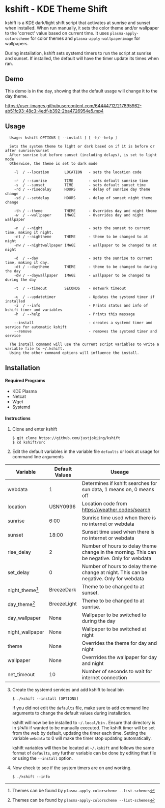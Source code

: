 # kshift - KDE Theme Shift

 kshift is a KDE dark/light shift script that activates at sunrise and sunset when installed. When run manually, it sets the color theme and/or wallpaper to the 'correct' value based on current time. It uses `plasma-apply-colorscheme` for color themes and `plasma-apply-wallpaperimage` for wallpapers.

 During installation, kshift sets systemd timers to run the script at sunrise and sunset.
 If installed, the default will have the timer update its times when ran.

## Demo

This demo is in the day, showing that the default usage will change it to the day theme.

https://user-images.githubusercontent.com/64444712/217895962-ab51fc93-48c3-4edf-b392-2ba4726954e5.mp4


## Usage

      Usage: kshift OPTIONS [ --install ] [ -h/--help ]

      Sets the system theme to light or dark based on if it is before or after sunrise/sunset
      After sunrise but before sunset (including delays), is set to light mode 
      Otherwise, the theme is set to dark mode

        -l  / --location       LOCATION   - sets the location code

        -r  / --sunrise        TIME       - sets default sunrise time
        -s  / --sunset         TIME       - sets default sunset time
        -rd / --risedelay      HOURS      - delay of sunrise day theme change
        -sd / --setdelay       HOURS      - delay of sunset night theme change

        -th / --theme          THEME      - Overrides day and night theme
        -w  / --wallpaper      IMAGE      - Overrides day and night wallpaper

        -n  / --night                     - sets the sunset to current time, making it night.
        -nt / --nightheme      THEME      - theme to be changed to at night
        -nw / --nightwallpaper IMAGE      - wallpaper to be changed to at night

        -d  / --day                       - sets the sunrise to current time, making it day.
        -dt / --daytheme       THEME      - theme to be changed to during the day
        -dw / --daywallpaper   IMAGE      - wallpaper to be changed to during the day

        -t  / --timeout        SECONDS    - network timeout

        -u  / --updatetimer               - Updates the systemd timer if installed
        -i  / --info                      - Prints status and info of kshift timer and variables
        -h  / --help                      - Prints this message

        --install                         - creates a systemd timer and service for automatic kshift
        --remove                          - removes the systemd timer and service

      The install command will use the current script variables to write a variable file to ~/.kshift.
      Using the other command options will influence the install.


## Installation

#### Required Programs
* KDE Plasma
* Netcat
* Wget
* Systemd

#### Instructions

1. Clone and enter kshift
    ```
    $ git clone https://github.com/justjokiing/kshift
    $ cd kshift/src
    ```
2. Edit the default variables in the variable file `defaults` or look at usage for command line arguments

| Variable  | Default Values | Useage |
| --------- | -------------- | ------ |
| webdata | 1 | Determines if kshift searches for sun data, 1 means on, 0 means off
| location | USNY0996 | Location code from https://weather.codes/search |
| sunrise | 6:00 | Sunrise time used when there is no internet or webdata |
| sunset | 18:00 | Sunset time used when there is no internet or webdata |
| rise_delay | 2 | Number of hours to delay theme change in the morning. This can be negative. Only for webdata |
| set_delay | 0 | Number of hours to delay theme change at night. This can be negative. Only for webdata |
| night_theme[^1] | BreezeDark | Theme to be changed to at sunset. |
| day_theme[^1] | BreezeLight | Theme to be changed to at sunrise. |
| day_wallpaper | None | Wallpaper to be switched to during the day |
| night_wallpaper | None | Wallpaper to be switched at night |
| theme | None | Overrides the theme for day and night |
| wallpaper | None | Overrrides the wallpaper for day and night |
| net_timeout | 10 | Number of seconds to wait for internet connection |

[^1]: Themes can be found by `plasma-apply-colorscheme --list-schemes`

3. Create the systemd services and add kshift to local bin
    ```
    $ ./kshift --install [OPTIONS]
    ```

    If you did not edit the `defaults` file, make sure to add command line arguments to change the default values during installation.

    kshift will now be be installed to `~/.local/bin` . Ensure that directory is in `$PATH` if wanted to be manually executed. The kshift timer will be set from the web by default, updating the timer each time. Setting the variable `webdata` to 0 will make the timer stop updating automatically. 

    kshift variables will then be located at `~/.kshift` and follows the same format of `defaults`, any further variable can be done by editing that file or using the `--install` option.

4. Now check to see if the system timers are on and working.
    ```
    $ ./kshift --info
    ```

